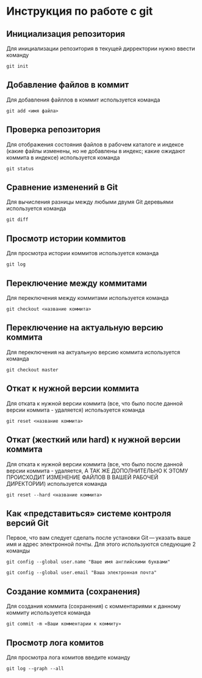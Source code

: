 # Инструкция по работе с git

## Инициализация репозитория

Для инициализации репозитория в текущей дирректории нужно ввести команду
```
git init
```
## Добавление файлов в коммит

Для добавления файллов в коммит используется команда

```
git add <имя файла>
```
## Проверка репозитория

Для отображения состояния файлов в рабочем каталоге и индексе (какие файлы изменены, но не добавлены в индекс; какие ожидают коммита в индексе) используется команда

```
git status
```
## Сравнение изменений в Git

Для вычисления разницы между любыми двумя Git деревьями используется команда

```
git diff
```
## Просмотр истории коммитов

Для просмотра истории коммитов используется команда

```
git log
```
## Переключение между коммитами

Для переключения между коммитами используется команда

```
git checkout <название коммита>
```
## Переключение на актуальную версию коммита

Для переключения на актуальную версию коммита используется команда

```
git checkout master
```

## Откат к нужной версии коммита

Для отката к нужной версии коммита (все, что было после данной версии коммита - удаляется) используется команда

```
git reset <название коммита>
```
## Откат (жесткий или hard) к нужной версии коммита 

Для отката к нужной версии коммита (все, что было после данной версии коммита - удаляется, А ТАК ЖЕ ДОПОЛНИТЕЛЬНО К ЭТОМУ ПРОИСХОДИТ ИЗМЕНЕНИЕ ФАЙЛОВ В ВАШЕЙ РАБОЧЕЙ ДИРЕКТОРИИ) используется команда

```
git reset --hard <название коммита>
```
## Как «представиться» системе контроля версий Git

Первое, что вам следует сделать после установки Git — указать ваше имя и адрес электронной почты. Для этого используются следующие 2 команды

```
git config --global user.name "Ваше имя английскими буквами"

git config --global user.email "Ваша электронная почта"
```

## Создание коммита (сохранения)

Для создания коммита (сохранения) с комментариями к данному коммиту используется команда
```
git commit -m «Ваши комментарии к коммиту»
```
## Просмотр лога комитов

Для просмотра лога комитов введите команду

```
git log --graph --all
```